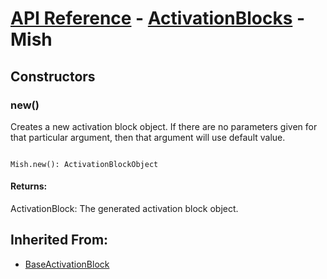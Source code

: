 # [API Reference](../../API.md) - [ActivationBlocks](../ActivationBlocks.md) - Mish

## Constructors

### new()

Creates a new activation block object. If there are no parameters given for that particular argument, then that argument will use default value.

```

Mish.new(): ActivationBlockObject

```

#### Returns:

ActivationBlock: The generated activation block object.

## Inherited From:

* [BaseActivationBlock](BaseActivationBlock.md)
